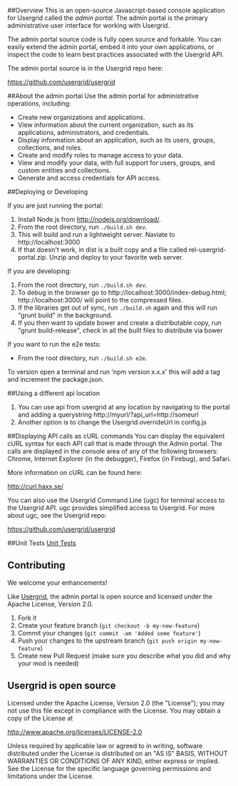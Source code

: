 ##Overview
This is an open-source Javascript-based console application for Usergrid called the *admin portal*. The admin portal is the primary administrative user interface for working with Usergrid.

The admin portal source code is fully open source and forkable. You can easily extend the admin portal, embed it into your own applications, or inspect the code to learn best practices associated with the Usergrid API.

The admin portal source is in the Usergrid repo here:

<https://github.com/usergrid/usergrid>

##About the admin portal
Use the admin portal for administrative operations, including:

* Create new organizations and applications.
* View information about the current organization, such as its applications, administrators, and credentials.
* Display information about an application, such as its users, groups, collections, and roles.
* Create and modify roles to manage access to your data.
* View and modify your data, with full support for users, groups, and custom entities and collections.
* Generate and access credentials for API access.

##Deploying or Developing

If you are just running the portal:

1. Install Node.js from http://nodejs.org/download/.
2. From the root directory, run `./build.sh dev`.
3. This will build and run a lightweight server. Naviate to http://localhost:3000
4. If that doesn't work, in dist is a built copy and a file called rel-usergrid-portal.zip. Unzip and deploy to your favorite web server.

If you are developing:

1. From the root directory, run `./build.sh dev`.
2. To debug in the browser go to http://localhost:3000/index-debug.html; http://localhost:3000/ will point to the compressed files.
3. If the libraries get out of sync, run `./build.sh` again and this will run "grunt build" in the background.
4. If you then want to update bower and create a distributable copy, run "grunt build-release", check in all the built files to distribute via bower

If you want to run the e2e tests:

- From the root directory, run `./build.sh e2e`.

To version open a terminal and run 'npm version x.x.x' this will add a tag and increment the package.json.

##Using a different api location
1. You can use api from usergrid at any location by navigating to the portal and adding a querystring http://myurl/?api_url=http://someurl
2. Another option is to change the Usergrid.overrideUrl in config.js

##Displaying API calls as cURL commands
You can display the equivalent cURL syntax for each API call that is made through the Admin portal. The calls are displayed in the console area of any of the following browsers: Chrome, Internet Explorer (in the debugger), Firefox (in Firebug), and Safari.

More information on cURL can be found here:

<http://curl.haxx.se/>

You can also use the Usergrid Command Line (ugc) for terminal access to the Usergrid API. ugc provides simplified access to Usergrid. For more about ugc, see the Usergrid repo:

<https://github.com/usergrid/usergrid>

##Unit Tests
[Unit Tests](UnitTests.md)

## Contributing
We welcome your enhancements!

Like [Usergrid](https://github.com/apigee/usergrid-node-module), the admin portal is open source and licensed under the Apache License, Version 2.0.

1. Fork it
2. Create your feature branch (`git checkout -b my-new-feature`)
3. Commit your changes (`git commit -am 'Added some feature'`)
4. Push your changes to the upstream branch (`git push origin my-new-feature`)
5. Create new Pull Request (make sure you describe what you did and why your mod is needed)

## Usergrid is open source
Licensed under the Apache License, Version 2.0 (the "License");
you may not use this file except in compliance with the License.
You may obtain a copy of the License at

<http://www.apache.org/licenses/LICENSE-2.0>

Unless required by applicable law or agreed to in writing, software
distributed under the License is distributed on an "AS IS" BASIS,
WITHOUT WARRANTIES OR CONDITIONS OF ANY KIND, either express or implied.
See the License for the specific language governing permissions and
limitations under the License.
